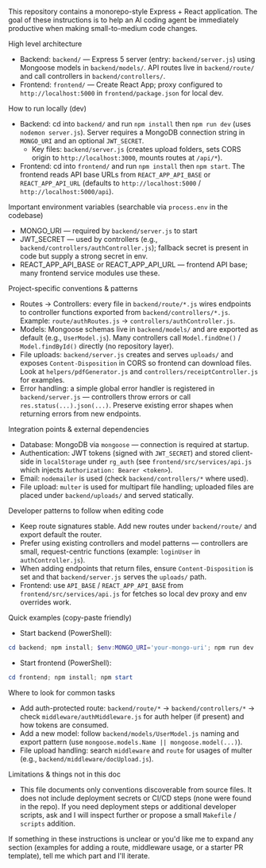 This repository contains a monorepo-style Express + React application. The goal of these instructions is to help an AI coding agent be immediately productive when making small-to-medium code changes.

High level architecture
- Backend: `backend/` — Express 5 server (entry: `backend/server.js`) using Mongoose models in `backend/models/`. API routes live in `backend/route/` and call controllers in `backend/controllers/`.
- Frontend: `frontend/` — Create React App; proxy configured to `http://localhost:5000` in `frontend/package.json` for local dev.

How to run locally (dev)
- Backend: cd into `backend/` and run `npm install` then `npm run dev` (uses `nodemon server.js`). Server requires a MongoDB connection string in `MONGO_URI` and an optional `JWT_SECRET`.
  - Key files: `backend/server.js` (creates upload folders, sets CORS origin to `http://localhost:3000`, mounts routes at `/api/*`).
- Frontend: cd into `frontend/` and run `npm install` then `npm start`. The frontend reads API base URLs from `REACT_APP_API_BASE` or `REACT_APP_API_URL` (defaults to `http://localhost:5000` / `http://localhost:5000/api`).

Important environment variables (searchable via `process.env` in the codebase)
- MONGO_URI — required by `backend/server.js` to start
- JWT_SECRET — used by controllers (e.g., `backend/controllers/authController.js`); fallback secret is present in code but supply a strong secret in env.
- REACT_APP_API_BASE or REACT_APP_API_URL — frontend API base; many frontend service modules use these.

Project-specific conventions & patterns
- Routes → Controllers: every file in `backend/route/*.js` wires endpoints to controller functions exported from `backend/controllers/*.js`. Example: `route/authRoutes.js` → `controllers/authController.js`.
- Models: Mongoose schemas live in `backend/models/` and are exported as default (e.g., `UserModel.js`). Many controllers call `Model.findOne()` / `Model.findById()` directly (no repository layer).
- File uploads: `backend/server.js` creates and serves `uploads/` and exposes `Content-Disposition` in CORS so frontend can download files. Look at `helpers/pdfGenerator.js` and `controllers/receiptController.js` for examples.
- Error handling: a simple global error handler is registered in `backend/server.js` — controllers throw errors or call `res.status(...).json(...)`. Preserve existing error shapes when returning errors from new endpoints.

Integration points & external dependencies
- Database: MongoDB via `mongoose` — connection is required at startup.
- Authentication: JWT tokens (signed with `JWT_SECRET`) and stored client-side in `localStorage` under `rg_auth` (see `frontend/src/services/api.js` which injects `Authorization: Bearer <token>`).
- Email: `nodemailer` is used (check `backend/controllers/*` where used).
- File upload: `multer` is used for multipart file handling; uploaded files are placed under `backend/uploads/` and served statically.

Developer patterns to follow when editing code
- Keep route signatures stable. Add new routes under `backend/route/` and export default the router.
- Prefer using existing controllers and model patterns — controllers are small, request-centric functions (example: `loginUser` in `authController.js`).
- When adding endpoints that return files, ensure `Content-Disposition` is set and that `backend/server.js` serves the `uploads/` path.
- Frontend: use `API_BASE` / `REACT_APP_API_BASE` from `frontend/src/services/api.js` for fetches so local dev proxy and env overrides work.

Quick examples (copy-paste friendly)
- Start backend (PowerShell):
```powershell
cd backend; npm install; $env:MONGO_URI='your-mongo-uri'; npm run dev
```
- Start frontend (PowerShell):
```powershell
cd frontend; npm install; npm start
```

Where to look for common tasks
- Add auth-protected route: `backend/route/*` → `backend/controllers/*` → check `middleware/authMiddleware.js` for auth helper (if present) and how tokens are consumed.
- Add a new model: follow `backend/models/UserModel.js` naming and export pattern (use `mongoose.models.Name || mongoose.model(...)`).
- File upload handling: search `middleware` and `route` for usages of multer (e.g., `backend/middleware/docUpload.js`).

Limitations & things not in this doc
- This file documents only conventions discoverable from source files. It does not include deployment secrets or CI/CD steps (none were found in the repo). If you need deployment steps or additional developer scripts, ask and I will inspect further or propose a small `Makefile` / `scripts` addition.

If something in these instructions is unclear or you'd like me to expand any section (examples for adding a route, middleware usage, or a starter PR template), tell me which part and I'll iterate.
